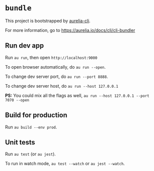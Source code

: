 # `bundle`

This project is bootstrapped by [aurelia-cli](https://github.com/aurelia/cli).

For more information, go to https://aurelia.io/docs/cli/cli-bundler

## Run dev app

Run `au run`, then open `http://localhost:9000`

To open browser automatically, do `au run --open`.

To change dev server port, do `au run --port 8888`.

To change dev server host, do `au run --host 127.0.0.1`


**PS:** You could mix all the flags as well, `au run --host 127.0.0.1 --port 7070 --open`

## Build for production

Run `au build --env prod`.

## Unit tests

Run `au test` (or `au jest`).

To run in watch mode, `au test --watch` or `au jest --watch`.
